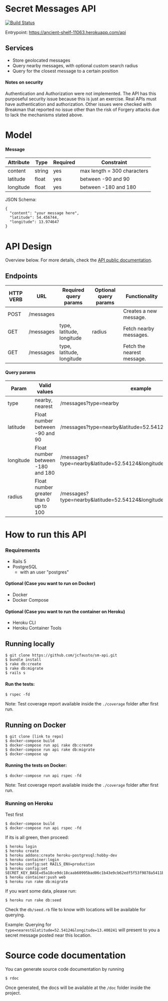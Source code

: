 # Secret Messages API

[![Build Status](https://travis-ci.org/jcfausto/sm-api.svg?branch=master)](https://travis-ci.org/jcfausto/sm-api)

Entrypoint: https://ancient-shelf-11063.herokuapp.com/api

## Services
- Store geolocated messages
- Query nearby messages, with optional custom search radius
- Query for the closest message to a certain position

#### Notes on security
Authentication and Authorization were not implemented. The API has this purposeful security issue because this is just an exercise. Real APIs must have authentication and authorization. Other issues were checked with Breakman that reported no issue other than the risk of Forgery attacks due to lack the mechanisms stated above.

# Model

#### Message

| Attribute  | Type 				 | Required | Constraint		 |
| -----------| --------------|----------|----------------|
| content | string | yes |max length = 300 characters
| latitude | float | yes |between -90 and 90 |
| longitude | float | yes | between -180 and 180 |

JSON Schema:
```
{
  "content": "your message here",
  "latitude": 54.456744,
  "longitude": 13.974647
}
```

# API Design
Overview below. For more details, check the
[API public documentation](https://documenter.getpostman.com/view/1104741/secret-messages-api/RVfyAp9d).

## Endpoints

| HTTP VERB  | URL 					 | Required query params		 | Optional query params | Functionality
| -----------| --------------|-------------------------- | --------------------- |------------ |
| POST 			 | /messages  	 | 				                   |                       |Creates a new message.   			  |
| GET  			 | /messages     | type, latitude, longitude | radius                |Fetch nearby messages.           |
| GET  			 | /messages     | type, latitude, longitude |                       |Fetch the nearest message.       |

#### Query params

| Param      | Valid values 				 | example		 
| -----------| ----------------------|------------------------------|
| type       | nearby, nearest       | /messages?type=nearby        |
| latitude   | Float number between -90 and 90 | /messages?type=nearby&latitude=52.54124 |
| longitude  | Float number between -180 and 180 | /messages?type=nearby&latitude=52.54124&longitude=13.400241 |
| radius       | Float number greater than 0 up to 100 |  /messages?type=nearby&latitude=52.54124&longitude=13.400241&radius=20        |

# How to run this API

### Requirements

- Rails 5
- PostgreSQL
  - with an user "postgres"

#### Optional (Case you want to run on Docker)
- Docker
- Docker Compose

#### Optional (Case you want to run the container on Heroku)
- Heroku CLI
- Heroku Container Tools

## Running locally

```
$ git clone https://github.com/jcfausto/sm-api.git
$ bundle install
$ rake db:create
$ rake db:migrate
$ rails s
```
#### Run the tests:
```
$ rspec -fd
```
Note: Test coverage report available inside the ```./coverage``` folder after first run.

## Running on Docker
```
$ git clone [link to repo]
$ docker-compose build
$ docker-compose run api rake db:create
$ docker-compose run api rake db:migrate
$ docker-compose up
```
#### Running the tests on Docker:
```
$ docker-compose run api rspec -fd
```
Note: Test coverage report available inside the ```./coverage``` folder after first run.

### Running on Heroku

Test first

```
$ docker-compose build
$ docker-compose run api rspec -fd
```
If its is all green, then proceed:

```
$ heroku login
$ heroku create
$ heroku addons:create heroku-postgresql:hobby-dev
$ heroku container:login
$ heroku config:set RAILS_ENV=production
$ heroku config:set SECRET_KEY_BASE=d5a18ce9dc18caab60995bad06c1b43e9cb62edf5f53f9878a5411b6f1176ee72c514a6e61378f09482a4643a218e08e0cfe9eff0ba76e50e5ac30632ba02e1e
$ heroku container:push web
$ heroku run rake db:migrate
```
If you want some data, please run:
```
$ heroku run rake db:seed
```
Check the ```db/seed.rb``` file to know with locations will be available for querying.

Example: Querying for ```type=nearest&latitude=52.54124&longitude=13.400241``` will present to you a secret message posted near this location.

# Source code documentation
You can generate source code documentation by running
```
$ rdoc
```
Once generated, the docs will be available at the ```/doc``` folder inside the project.
